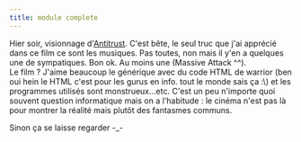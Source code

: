 ```yaml
---
title: module complete
---
```


Hier soir, visionnage
d'[Antitrust](http://www.allocine.fr/film/fichefilm_gen_cfilm=27062.html).
C'est bête, le seul truc que j'ai apprécié dans ce film ce sont les musiques.
Pas toutes, non mais il y'en a quelques une de sympatiques. Bon ok. Au moins
une (Massive Attack ^^).  
Le film ? J'aime beaucoup le générique avec du code HTML de warrior (ben oui
hein le HTML c'est pour les gurus en info. tout le monde sais ça :\\) et les
programmes utilisés sont monstrueux...etc. C'est un peu n'importe quoi souvent
question informatique mais on a l'habitude : le cinéma n'est pas là pour
montrer la réalité mais plutôt des fantasmes communs.

Sinon ça se laisse regarder -_-

